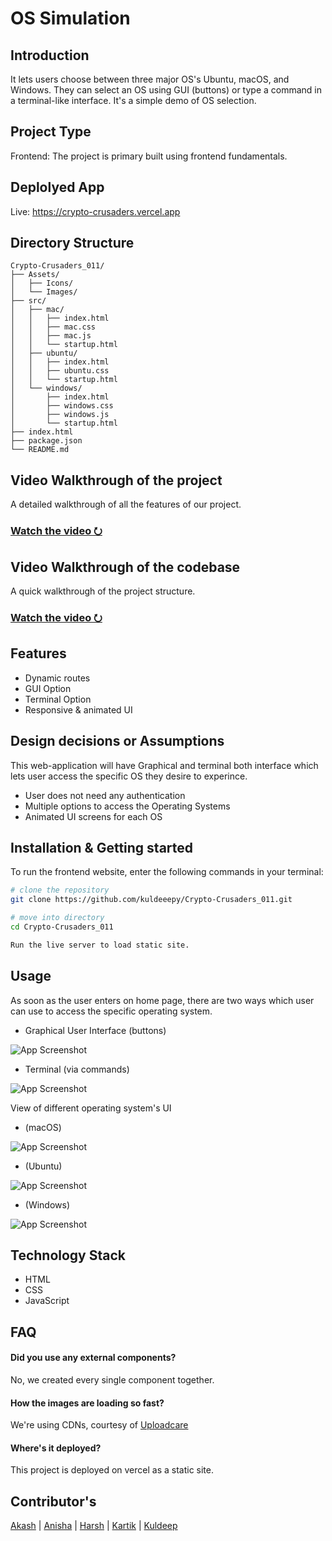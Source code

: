 # OS Simulation

## Introduction

It lets users choose between three major OS's Ubuntu, macOS, and Windows. They can select an OS using GUI (buttons) or type a command in a terminal-like interface. It's a simple demo of OS selection.

## Project Type

Frontend: The project is primary built using frontend fundamentals.

## Deplolyed App

Live: https://crypto-crusaders.vercel.app

## Directory Structure

```
Crypto-Crusaders_011/
├── Assets/
│   ├── Icons/
│   └── Images/
├── src/
│   ├── mac/
│   │   ├── index.html
│   │   ├── mac.css
│   │   ├── mac.js
│   │   └── startup.html
│   ├── ubuntu/
│   │   ├── index.html
│   │   ├── ubuntu.css
│   │   └── startup.html
│   └── windows/
│       ├── index.html
│       ├── windows.css
│       ├── windows.js
│       └── startup.html
├── index.html
├── package.json
└── README.md
```

## Video Walkthrough of the project

A detailed walkthrough of all the features of our project.

### [Watch the video &#11118;](https://youtu.be/c3_P6mWHSEk)

## Video Walkthrough of the codebase

A quick walkthrough of the project structure.

### [Watch the video &#11118;](https://youtu.be/DcalqQ0_JdE)

## Features

- Dynamic routes
- GUI Option
- Terminal Option
- Responsive & animated UI

## Design decisions or Assumptions

This web-application will have Graphical and terminal both interface which lets user access the specific OS they desire to experince.

- User does not need any authentication
- Multiple options to access the Operating Systems
- Animated UI screens for each OS

## Installation & Getting started

To run the frontend website, enter the following commands in your terminal:

```bash
# clone the repository
git clone https://github.com/kuldeeepy/Crypto-Crusaders_011.git

# move into directory
cd Crypto-Crusaders_011

Run the live server to load static site.

```

## Usage

As soon as the user enters on home page, there are two ways which user can use to access the specific operating system.

- Graphical User Interface (buttons)

![App Screenshot](https://snipboard.io/DGLNQW.jpg)

- Terminal (via commands)

![App Screenshot](https://snipboard.io/5TevIq.jpg)

View of different operating system's UI

- (macOS)

![App Screenshot](https://snipboard.io/INvKM7.jpg)

- (Ubuntu)

![App Screenshot](https://snipboard.io/Dg7TMh.jpg)

- (Windows)

![App Screenshot](https://snipboard.io/Ixua2m.jpg)

## Technology Stack

- HTML
- CSS
- JavaScript

## FAQ

#### Did you use any external components?

No, we created every single component together.

#### How the images are loading so fast?

We're using CDNs, courtesy of [Uploadcare](https://uploadcare.com)

#### Where's it deployed?

This project is deployed on vercel as a static site.

## Contributor's

[Akash](https://www.linkedin.com/in/akash-srivastava-b3b3041bb) | [Anisha](https://www.linkedin.com/in/anisha-singh-9a4640295) | [Harsh](https://www.linkedin.com/in/harsh-m-756b912a5) | [Kartik](https://www.linkedin.com/in/kartik-chaudhari) | [Kuldeep](https://www.linkedin.com/in/kuldeeep-yadav)
